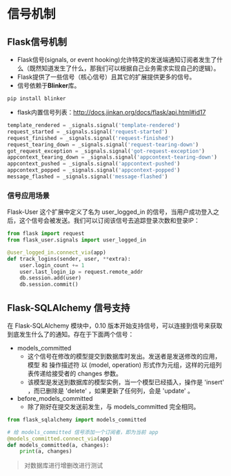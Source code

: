 # 信号机制

## Flask信号机制

- Flask信号(signals, or event hooking)允许特定的发送端通知订阅者发生了什么（既然知道发生了什么，那我们可以根据自己业务需求实现自己的逻辑）。
- Flask提供了一些信号（核心信号）且其它的扩展提供更多的信号。
- 信号依赖于**Blinker**库。
```
pip install blinker
```
- flask内置信号列表：http://docs.jinkan.org/docs/flask/api.html#id17
```python
template_rendered = _signals.signal('template-rendered')
request_started = _signals.signal('request-started')
request_finished = _signals.signal('request-finished')
request_tearing_down = _signals.signal('request-tearing-down')
got_request_exception = _signals.signal('got-request-exception')
appcontext_tearing_down = _signals.signal('appcontext-tearing-down')
appcontext_pushed = _signals.signal('appcontext-pushed')
appcontext_popped = _signals.signal('appcontext-popped')
message_flashed = _signals.signal('message-flashed')
```

### 信号应用场景

Flask-User 这个扩展中定义了名为 user_logged_in 的信号，当用户成功登入之后，这个信号会被发送。我们可以订阅该信号去追踪登录次数和登录IP：

```python
from flask import request
from flask_user.signals import user_logged_in

@user_logged_in.connect_via(app)
def track_logins(sender, user, **extra):
    user.login_count += 1
    user.last_login_ip = request.remote_addr
    db.session.add(user)
    db.session.commit()
```


## Flask-SQLAlchemy 信号支持

在 Flask-SQLAlchemy 模块中，0.10 版本开始支持信号，可以连接到信号来获取到底发生什么了的通知。存在于下面两个信号：

- models_committed
    - 这个信号在修改的模型提交到数据库时发出。发送者是发送修改的应用，模型 和 操作描述符 以 (model, operation) 形式作为元组，这样的元组列表传递给接受者的 changes 参数。
    - 该模型是发送到数据库的模型实例，当一个模型已经插入，操作是 'insert' ，而已删除是 'delete' ，如果更新了任何列，会是 'update' 。
- before_models_committed
    - 除了刚好在提交发送前发生，与 models_committed 完全相同。
    
```python
from flask_sqlalchemy import models_committed

# 给 models_committed 信号添加一个订阅者，即为当前 app
@models_committed.connect_via(app)
def models_committed(a, changes):
    print(a, changes)
```

> 对数据库进行增删改进行测试



